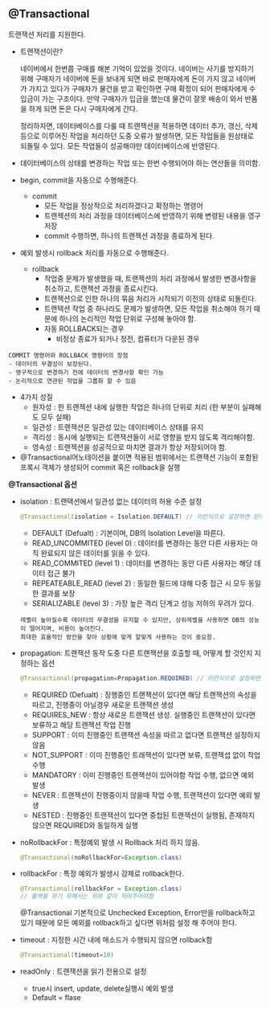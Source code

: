 ## @Transactional

트랜잭션 처리를 지원한다. 

- 트랜잭션이란?

  네이버에서 한번쯤 구매를 해본 기억이 있었을 것이다. 네이버는 사기를 방지하기 위해 구매자가 네이버에 돈을 보내게 되면 바로 판매자에게 돈이 가지 않고 네이버가 가지고 있다가 구매자가 물건을 받고 확인하면 구매 확정이 되어 판매자에게 수입금이 가는 구조이다. 만약 구매자가 입금을 했는데 물건이 잘못 배송이 와서 반품을 하게 되면 돈은 다시 구매자에게 간다. 

  정리하자면, 데이터베이스를 다룰 때 트랜잭션을 적용하면 데이터 추가, 갱신, 삭제 등으로 이루어진 작업을 처리하던 도중 오류가 발생하면, 모든 작업들을 원상태로 되돌릴 수 있다. 모든 작업들이 성공해야만 데이터베이스에 반영된다.



- 데이터베이스의 상태를 변경하는 작업 또는 한번 수행되어야 하는 연산들을 의미함.
- begin, commit을 자동으로 수행해준다.
  - commit
    - 모든 작업을 정상적으로 처리하겠다고 확정하는 명령어
    - 트랜젝션의 처리 과정을 데이터베이스에 반영하기 위해 변령된 내용을 영구 저장
    - commit 수행하면, 하나의 트랜젝션 과정을 종료하게 된다.
- 예외 발생시 rollback 처리를 자동으로 수행해준다.
  - rollback
    - 작업중 문제가 발생했을 때, 트랜젝션의 처리 과정에서 발생한 변경사항을 취소하고, 트랜젝션 과정을 종료시킨다.
    - 트랜젝션으로 인한 하나의 묶음 처리가 시작되기 이전의 상태로 되돌린다.
    - 트랜텍션 작업 중 하나라도 문제가 발생하면, 모든 작업을 취소해야 하기 때문에 하나의 논리적인 작업 단위로 구성해 놓아야 함.
    - 자동 ROLLBACK되는 경우
      - 비정상 종료가 되거나 정전, 컴퓨터가 다운된 경우

```
COMMIT 명령어와 ROLLBACK 명령어의 장점
- 데이터의 무결성이 보장된다.
- 영구적으로 변경하기 전에 데이터의 변경사항 확인 가능
- 논리적으로 연관된 작업을 그룹화 할 수 있음
```

- 4가지 성질
  - 원자성 : 한 트랜젝션 내에 실행한 작업은 하나의 단위로 처리 (한 부분이 실패해도 모두 실패)
  - 일관성 : 트랜잭션은 일관성 있는 데이터베이스 상태를 유지
  - 격리성 : 동시에 실행되는 트랜잭션들이 서로 영향을 받지 않도록 격리해야함.
  - 영속성 : 트랜젝션을 성공적으로 마치면 결과가 항상 저장되어야 함.
- @Transactional어노테이션을 붙이면 적용된 범위에서는 트랜잭션 기능이 포함된 프록시 객체가 생성되어 commit 혹은 rollback을 실행



**@Transactional 옵션**

- isolation : 트랜택션에서 일관성 없는 데이터의 허용 수준 설정

  ```java
  @Transactional(isolation = Isolation.DEFAULT) // 이런식으로 설정하면 된다
  ```

  - DEFAULT (Defualt) : 기본이며, DB의  lsolation Level을 따른다.
  - READ_UNCOMMITED (level 0) : 데이터를 변경하는 동안 다른 사용자는 아직 완료되지 않은 데이터를 읽을 수 있다.
  - READ_COMMITED (level 1)  : 데이터를 변경하는 동안 다른 사용자는 해당 데이터 접근 불가
  - REPEATEABLE_READ (level 2)  : 동일한 필드에 대해 다중 접근 시 모두 동일한 결과를 보장
  - SERIALIZABLE (level 3)  : 가장 높은 격리 단계고 성능 저하의 우려가 있다.

  ```
  레벨이 높아질수록 데이터의 무결성을 유지할 수 있지만, 상위레벨을 사용하면 DB의 성능이 떨어지며, 비용이 높아진다.
  최대한 효율적인 방안을 찾아 상황에 맞게 알맞게 사용하는 것이 중요함.
  ```

- propagation: 트랜잭션 동작 도중 다른 트랜잭션을 호출할 때, 어떻게 할 것인지 지정하는 옵션

  ```java
  @Transactional(propagation=Propagation.REQUIRED) // 이런식으로 설정하면 된다
  ```

  - REQUIRED (Defualt) : 징행중인 트랜잭션이 있다면 해당 트랜잭션의 속성을 따르고, 진행중이 아닐경우 새로운 트랜잭션 생성
  - REQUIRES_NEW : 항상 새로운 트랜잭션 생성. 실행중인 트랜잭션이 있다면 보류하고 해당 트랜잭션 작업 진행
  - SUPPORT : 이미 진행중인 트랜잭션 속성을 따르고 없다면 트랜잭션 설정하지 않음
  - NOT_SUPPORT : 이미 진행중인 트래잭션이 있다면 보류, 트랜잭셥 없이 작업 수행
  - MANDATORY : 이미 진행중인 트랜잭션이 있어야함 작업 수행, 없으면 예외 발생
  - NEVER : 트랜잭션이 진행중이지 않을때 작업 수행, 트랜잭션이 있다면 예외 발생
  - NESTED : 진행중인 트랜잭션이 있다면 중첩된 트랜잭션이 실행됨, 존재하지 않으면 REQUIRED와 동일하게 실행

- noRollbackFor : 특정예외 발생 시 Rollback 처리 하지 않음.

  ```java
  @Transactional(noRollbackFor=Exception.class)
  ```

- rollbackFor : 특정 예외가 발생시 강제로 rollback한다.

  ```java
  @Transactional(rollbackFor = Exception.class)
  // 롤백을 하기 위해서는 위와 같이 적어주어야함
  ```

  @Transactional 기본적으로 Unchecked Exception, Error만을 rollback하고 있기 때문에 모든 예외를 rollback하고 싶다면 위처럼 설정 해 주어야 한다.

- timeout : 지정한 시간 내에 매소드가 수행되지 않으면 rollback함

  ```java
  @Transactional(timeout=10)
  ```

- readOnly : 트랜잭션을 읽기 전용으로 설정

  - true시 insert, update, delete실행시 예외 발생
  - Default = flase